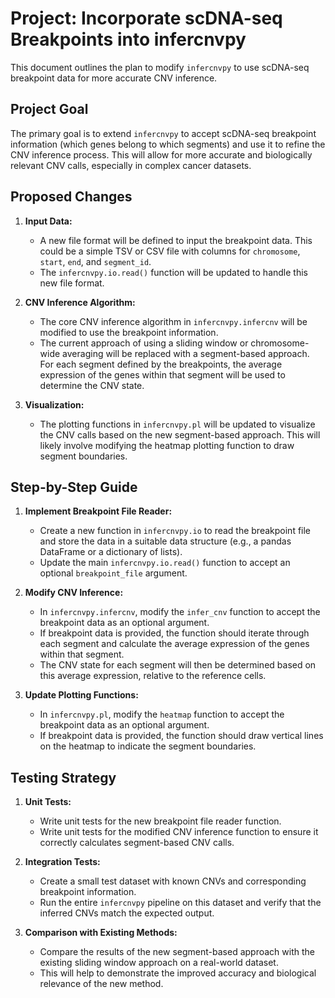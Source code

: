 # Project: Incorporate scDNA-seq Breakpoints into infercnvpy

This document outlines the plan to modify `infercnvpy` to use scDNA-seq breakpoint data for more accurate CNV inference.

## Project Goal

The primary goal is to extend `infercnvpy` to accept scDNA-seq breakpoint information (which genes belong to which segments) and use it to refine the CNV inference process. This will allow for more accurate and biologically relevant CNV calls, especially in complex cancer datasets.

## Proposed Changes

1.  **Input Data:**
    *   A new file format will be defined to input the breakpoint data. This could be a simple TSV or CSV file with columns for `chromosome`, `start`, `end`, and `segment_id`.
    *   The `infercnvpy.io.read()` function will be updated to handle this new file format.

2.  **CNV Inference Algorithm:**
    *   The core CNV inference algorithm in `infercnvpy.infercnv` will be modified to use the breakpoint information.
    *   The current approach of using a sliding window or chromosome-wide averaging will be replaced with a segment-based approach. For each segment defined by the breakpoints, the average expression of the genes within that segment will be used to determine the CNV state.

3.  **Visualization:**
    *   The plotting functions in `infercnvpy.pl` will be updated to visualize the CNV calls based on the new segment-based approach. This will likely involve modifying the heatmap plotting function to draw segment boundaries.

## Step-by-Step Guide

1.  **Implement Breakpoint File Reader:**
    *   Create a new function in `infercnvpy.io` to read the breakpoint file and store the data in a suitable data structure (e.g., a pandas DataFrame or a dictionary of lists).
    *   Update the main `infercnvpy.io.read()` function to accept an optional `breakpoint_file` argument.

2.  **Modify CNV Inference:**
    *   In `infercnvpy.infercnv`, modify the `infer_cnv` function to accept the breakpoint data as an optional argument.
    *   If breakpoint data is provided, the function should iterate through each segment and calculate the average expression of the genes within that segment.
    *   The CNV state for each segment will then be determined based on this average expression, relative to the reference cells.

3.  **Update Plotting Functions:**
    *   In `infercnvpy.pl`, modify the `heatmap` function to accept the breakpoint data as an optional argument.
    *   If breakpoint data is provided, the function should draw vertical lines on the heatmap to indicate the segment boundaries.

## Testing Strategy

1.  **Unit Tests:**
    *   Write unit tests for the new breakpoint file reader function.
    *   Write unit tests for the modified CNV inference function to ensure it correctly calculates segment-based CNV calls.

2.  **Integration Tests:**
    *   Create a small test dataset with known CNVs and corresponding breakpoint information.
    *   Run the entire `infercnvpy` pipeline on this dataset and verify that the inferred CNVs match the expected output.

3.  **Comparison with Existing Methods:**
    *   Compare the results of the new segment-based approach with the existing sliding window approach on a real-world dataset.
    *   This will help to demonstrate the improved accuracy and biological relevance of the new method.

